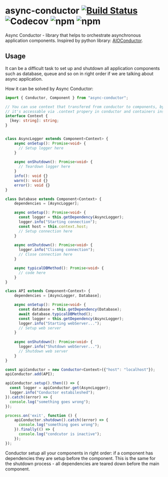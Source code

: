 # async-conductor [![Build Status](https://travis-ci.org/dmnorc/async-conductor.svg?branch=main)](https://travis-ci.org/dmnorc/async-conductor) ![Codecov](https://img.shields.io/codecov/c/github/dmnorc/async-conductor) ![npm](https://img.shields.io/npm/v/async-conductor) ![npm](https://img.shields.io/npm/dm/async-conductor)
Async Conductor - library that helps to orchestrate asynchronous application 
components. Inspired by python library: 
[AIOConductor](https://pypi.org/project/AIOConductor/).

## Usage
It can be a difficult task to set up and shutdown all application components such as 
database, queue and so on in right order if we are talking about async 
application.
 
How it can be solved by Async Conductor:
```typescript
import { Conductor, Component } from "async-conductor";

// You can use context that transfered from conductor to components, by default it's unknown
// it's accessable via .context propery in conductor and containers instances 
interface Context {
  [key: string]: string;
}


class AsyncLogger extends Component<Context> {
    async onSetup(): Promise<void> {
      // Setup logger here
    }
    
    async onShutdown(): Promise<void> {
      // Teardown logger here
    }
    info(): void {}
    warn(): void {}
    error(): void {}
}

class Database extends Component<Context> {
    dependencies = [AsyncLogger];

    async onSetup(): Promise<void> {
      const logger = this.getDependency(AsyncLogger);
      logger.info("Starting connection");
      const host = this.context.host;
      // Setup connection here
    }
    
    async onShutdown(): Promise<void> {
      logger.info("Clisong connection");
      // Close connection here
    }

    async typicalDBMethod(): Promise<void> {
      // code here
    }
}

class API extends Component<Context> {
    dependencies = [AsyncLogger, Database];

    async onSetup(): Promise<void> {
      const database = this.getDependency(Database);
      await database.typicalDBMethod();
      const logger = this.getDependency(AsyncLogger);
      logger.info("Starting webServer...");
      // Setup web server
    }
  
    async onShutdown(): Promise<void> {
      logger.info("Shutdown webServer...");
      // Shutdown web server
    }
}

const apiConductor = new Conductor<Context>({"host": "localhost"});
apiConductor.add(API);

apiConductor.setup().then(() => {
  const logger = apiConductor.get(AsyncLogger);
  logger.info("Conductor estabileshed");
}).catch((error) => {
  console.log("something goes wrong");
});

process.on('exit', function () {
    apiConductor.shutdown().catch((error) => {
      console.log("something goes wrong");
    }).finally(() => {
      console.log("condcutor is inactive");
    });
});
```
Conductor setup all your components in right order: if a component 
has dependencies they are setup before the component. 
This is the same for the shutdown process - all dependencies are teared down 
before the main component.




